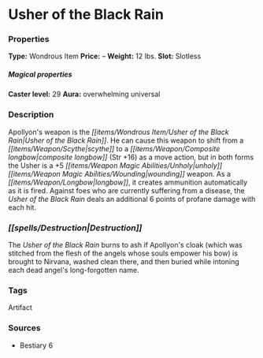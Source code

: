 ﻿---
Title: "Usher of the Black Rain"
Type: "Wondrous Item"
Price: "–"
Weight: "12 lbs."
Slot: "Slotless"
Caster level: "29"
Aura: "overwhelming universal"
Description: |
  "Apollyon's weapon is the _Usher of the Black Rain_. He can cause this weapon to shift from a scythe to a composite longbow (Str +16) as a move action, but in both forms the _Usher_ is a _+5 unholy wounding weapon_. As a longbow, it creates ammunition automatically as it is fired. Against foes who are currently suffering from a disease, the _Usher of the Black Rain_ deals an additional 6 points of profane damage with each hit."
Destruction: |
  "The _Usher of the Black Rain_ burns to ash if Apollyon's cloak (which was stitched from the flesh of the angels whose souls empower his bow) is brought to Nirvana, washed clean there, and then buried while intoning each dead angel's long-forgotten name."
Sources: "['Bestiary 6']"
---

# Usher of the Black Rain

### Properties

**Type:** Wondrous Item **Price:** – **Weight:** 12 lbs. **Slot:** Slotless

##### Magical properties

**Caster level:** 29 **Aura:** overwhelming universal

### Description

Apollyon's weapon is the _[[items/Wondrous Item/Usher of the Black Rain|Usher of the Black Rain]]_. He can cause this weapon to shift from a _[[items/Weapon/Scythe|scythe]]_ to a _[[items/Weapon/Composite longbow|composite longbow]]_ (Str +16) as a move action, but in both forms the Usher is a +5 _[[items/Weapon Magic Abilities/Unholy|unholy]]_ _[[items/Weapon Magic Abilities/Wounding|wounding]]_ weapon. As a _[[items/Weapon/Longbow|longbow]]_, it creates ammunition automatically as it is fired. Against foes who are currently suffering from a disease, the _Usher of the Black Rain_ deals an additional 6 points of profane damage with each hit.

### _[[spells/Destruction|Destruction]]_

The _Usher of the Black Rain_ burns to ash if Apollyon's cloak (which was stitched from the flesh of the angels whose souls empower his bow) is brought to Nirvana, washed clean there, and then buried while intoning each dead angel's long-forgotten name.

### Tags

Artifact

### Sources

* Bestiary 6